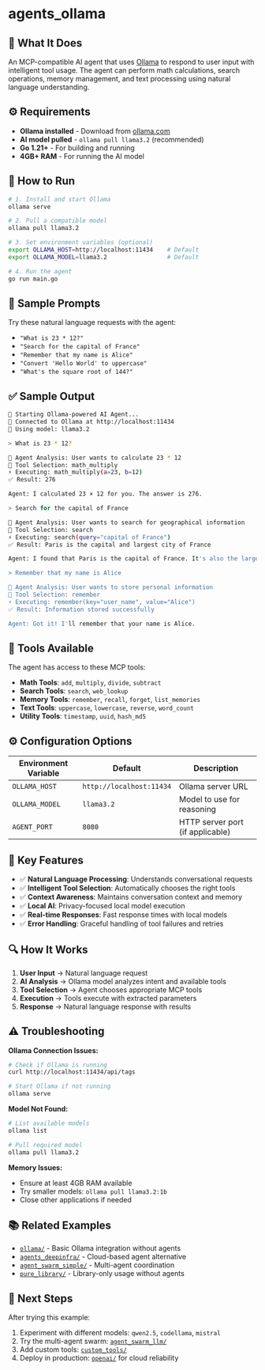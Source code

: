# agents_ollama

## 🧠 What It Does

An MCP-compatible AI agent that uses [Ollama](https://ollama.com) to respond to user input with intelligent tool usage. The agent can perform math calculations, search operations, memory management, and text processing using natural language understanding.

## ⚙️ Requirements

- **Ollama installed** - Download from [ollama.com](https://ollama.com)
- **AI model pulled** - `ollama pull llama3.2` (recommended)
- **Go 1.21+** - For building and running
- **4GB+ RAM** - For running the AI model

## 🚀 How to Run

```bash
# 1. Install and start Ollama
ollama serve

# 2. Pull a compatible model
ollama pull llama3.2

# 3. Set environment variables (optional)
export OLLAMA_HOST=http://localhost:11434    # Default
export OLLAMA_MODEL=llama3.2                 # Default

# 4. Run the agent
go run main.go
```

## 🧪 Sample Prompts

Try these natural language requests with the agent:

- `"What is 23 * 12?"`
- `"Search for the capital of France"`
- `"Remember that my name is Alice"`
- `"Convert 'Hello World' to uppercase"`
- `"What's the square root of 144?"`

## ✅ Sample Output

```bash
🤖 Starting Ollama-powered AI Agent...
🔌 Connected to Ollama at http://localhost:11434
🧠 Using model: llama3.2

> What is 23 * 12?

🧠 Agent Analysis: User wants to calculate 23 * 12
🔧 Tool Selection: math_multiply
⚡ Executing: math_multiply(a=23, b=12)
✅ Result: 276

Agent: I calculated 23 × 12 for you. The answer is 276.

> Search for the capital of France

🧠 Agent Analysis: User wants to search for geographical information
🔧 Tool Selection: search
⚡ Executing: search(query="capital of France")
✅ Result: Paris is the capital and largest city of France

Agent: I found that Paris is the capital of France. It's also the largest city in the country.

> Remember that my name is Alice

🧠 Agent Analysis: User wants to store personal information
🔧 Tool Selection: remember
⚡ Executing: remember(key="user_name", value="Alice")
✅ Result: Information stored successfully

Agent: Got it! I'll remember that your name is Alice.
```

## 🔧 Tools Available

The agent has access to these MCP tools:

- **Math Tools**: `add`, `multiply`, `divide`, `subtract`
- **Search Tools**: `search`, `web_lookup` 
- **Memory Tools**: `remember`, `recall`, `forget`, `list_memories`
- **Text Tools**: `uppercase`, `lowercase`, `reverse`, `word_count`
- **Utility Tools**: `timestamp`, `uuid`, `hash_md5`

## ⚙️ Configuration Options

| Environment Variable | Default | Description |
|---------------------|---------|-------------|
| `OLLAMA_HOST` | `http://localhost:11434` | Ollama server URL |
| `OLLAMA_MODEL` | `llama3.2` | Model to use for reasoning |
| `AGENT_PORT` | `8080` | HTTP server port (if applicable) |

## 🎯 Key Features

- ✅ **Natural Language Processing**: Understands conversational requests
- ✅ **Intelligent Tool Selection**: Automatically chooses the right tools
- ✅ **Context Awareness**: Maintains conversation context and memory
- ✅ **Local AI**: Privacy-focused local model execution
- ✅ **Real-time Responses**: Fast response times with local models
- ✅ **Error Handling**: Graceful handling of tool failures and retries

## 🔍 How It Works

1. **User Input** → Natural language request
2. **AI Analysis** → Ollama model analyzes intent and available tools  
3. **Tool Selection** → Agent chooses appropriate MCP tools
4. **Execution** → Tools execute with extracted parameters
5. **Response** → Natural language response with results

## ⚠️ Troubleshooting

**Ollama Connection Issues:**
```bash
# Check if Ollama is running
curl http://localhost:11434/api/tags

# Start Ollama if not running
ollama serve
```

**Model Not Found:**
```bash
# List available models
ollama list

# Pull required model
ollama pull llama3.2
```

**Memory Issues:**
- Ensure at least 4GB RAM available
- Try smaller models: `ollama pull llama3.2:1b`
- Close other applications if needed

## 📚 Related Examples

- [`ollama/`](../ollama) - Basic Ollama integration without agents
- [`agents_deepinfra/`](../agents_deepinfra) - Cloud-based agent alternative
- [`agent_swarm_simple/`](../agent_swarm_simple) - Multi-agent coordination
- [`pure_library/`](../pure_library) - Library-only usage without agents

## 🚀 Next Steps

After trying this example:

1. Experiment with different models: `qwen2.5`, `codellama`, `mistral`
2. Try the multi-agent swarm: [`agent_swarm_llm/`](../agent_swarm_llm)
3. Add custom tools: [`custom_tools/`](../custom_tools)
4. Deploy in production: [`openai/`](../openai) for cloud reliability
